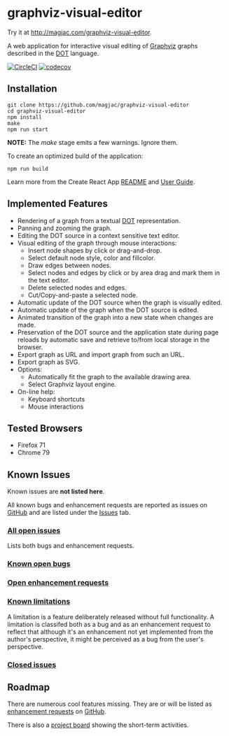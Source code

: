 # graphviz-visual-editor

Try it at http://magjac.com/graphviz-visual-editor.

A web application for interactive visual editing of [Graphviz](http://www.graphviz.org) graphs described in the [DOT](https://www.graphviz.org/doc/info/lang.html) language.

[![CircleCI](https://circleci.com/gh/magjac/graphviz-visual-editor.svg?style=svg)](https://circleci.com/gh/magjac/graphviz-visual-editor)
[![codecov](https://codecov.io/gh/magjac/graphviz-visual-editor/branch/master/graph/badge.svg)](https://codecov.io/gh/magjac/graphviz-visual-editor)

## Installation ##

```
git clone https://github.com/magjac/graphviz-visual-editor
cd graphviz-visual-editor
npm install
make
npm run start
```

**NOTE:** The *make* stage emits a few warnings. Ignore them.

To create an optimized build of the application:

```
npm run build
```

Learn more from the Create React App [README](https://github.com/facebook/create-react-app#npm-run-build-or-yarn-build) and [User Guide](https://github.com/facebook/create-react-app/blob/master/packages/react-scripts/template/README.md#deployment).

## Implemented Features ##

* Rendering of a graph from a textual [DOT](https://www.graphviz.org/doc/info/lang.html) representation.
* Panning and zooming the graph.
* Editing the DOT source in a context sensitive text editor.
* Visual editing of the graph through mouse interactions:
  * Insert node shapes by click or drag-and-drop.
  * Select default node style, color and fillcolor.
  * Draw edges between nodes.
  * Select nodes and edges by click or by area drag and mark them in the text editor.
  * Delete selected nodes and edges.
  * Cut/Copy-and-paste a selected node.
* Automatic update of the DOT source when the graph is visually edited.
* Automatic update of the graph when the DOT source is edited.
* Animated transition of the graph into a new state when changes are made.
* Preservation of the DOT source and the application state during page reloads by automatic save and retrieve to/from local storage in the browser.
* Export graph as URL and import graph from such an URL.
* Export graph as SVG.
* Options:
  * Automatically fit the graph to the available drawing area.
  * Select Graphviz layout engine.
* On-line help:
  * Keyboard shortcuts
  * Mouse interactions

## Tested Browsers ##

* Firefox 71
* Chrome 79

## Known Issues ##

Known issues are **not listed here**.

All known bugs and enhancement requests are reported as issues on [GitHub](https://github.com/magjac/graphviz-visual-editor) and are listed under the [Issues](https://github.com/magjac/graphviz-visual-editor/issues) tab.

### [All open issues](https://github.com/magjac/graphviz-visual-editor/issues) ###

Lists both bugs and enhancement requests.

### [Known open bugs](https://github.com/magjac/graphviz-visual-editor/labels/bug) ###

### [Open enhancement requests](https://github.com/magjac/graphviz-visual-editor/labels/enhancement) ###

### [Known limitations](https://github.com/magjac/graphviz-visual-editor/issues?utf8=%E2%9C%93&q=is%3Aissue+is%3Aopen+label%3Abug+label%3Aenhancement) ###

A limitation is a feature deliberately released without full functionality. A limitation is classifed both as a bug and as an enhancement request to reflect that although it's an enhancement not yet implemented from the author's perspective, it might be perceived as a bug from the user's perspective.

### [Closed issues](https://github.com/magjac/graphviz-visual-editor/issues?q=is%3Aissue+is%3Aclosed) ###

## Roadmap ##

There are numerous cool features missing. They are or will be listed as [enhancement requests](https://github.com/magjac/graphviz-visual-editor/labels/enhancement) on [GitHub](https://github.com/magjac/graphviz-visual-editor).

There is also a [project board](https://github.com/magjac/graphviz-visual-editor/projects/1) showing the short-term activities.
